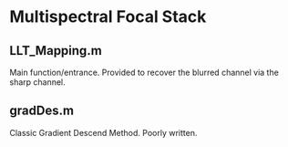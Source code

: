 # Multispectral Focal Stack

## LLT_Mapping.m
Main function/entrance. Provided to recover the blurred channel via the sharp channel.

## gradDes.m
Classic Gradient Descend Method. Poorly written.
